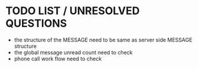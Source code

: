 # TODO LIST / UNRESOLVED QUESTIONS
- the structure of the MESSAGE need to be same as server side MESSAGE structure
- the global message unread count need to check
- phone call work flow need to check
